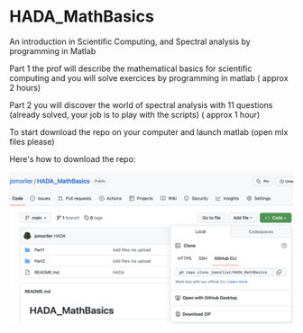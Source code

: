 # HADA_MathBasics
An introduction in Scientific Computing, and Spectral analysis by programming in Matlab

Part 1 the prof will describe the mathematical basics for scientific computing and you will solve exercices by programming in matlab ( approx 2 hours) 

Part 2 you will discover the world of spectral analysis with 11 questions (already solved, your job is to play with the scripts) ( approx 1 hour) 


To start download the repo on your computer and launch matlab  (open mlx files please)

Here's how to download the repo:

![repo](image/downloadzip.png)

